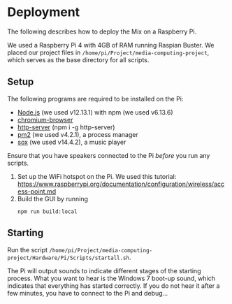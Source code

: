 # Deployment
The following describes how to deploy the Mix on a Raspberry Pi.

We used a Raspberry Pi 4 with 4GB of RAM running Raspian Buster. We placed our project files in `/home/pi/Project/media-computing-project`, which serves as the base directory for all scripts.

## Setup
The following programs are required to be installed on the Pi:

- [Node.js](https://github.com/nodesource/distributions/blob/master/README.md#debinstall) (we used v12.13.1) with npm (we used v6.13.6)
- [chromium-browser](https://itsfoss.com/install-chromium-ubuntu/)
- [http-server](https://github.com/http-party/http-server#readme) (npm i -g http-server) 
- [pm2](https://pm2.keymetrics.io/docs/usage/quick-start/) (we used v4.2.1), a process manager
- [sox](https://wiki.ubuntuusers.de/SoX/) (we used v14.4.2), a music player

Ensure that you have speakers connected to the Pi *before* you run any scripts.

1. Set up the WiFi hotspot on the Pi. We used this tutorial: https://www.raspberrypi.org/documentation/configuration/wireless/access-point.md
2. Build the GUI by running
    ```
    npm run build:local
    ```

## Starting
Run the script `/home/pi/Project/media-computing-project/Hardware/Pi/Scripts/startall.sh`.

The Pi will output sounds to indicate different stages of the starting process. What you want to hear is the Windows 7 boot-up sound, which indicates that everything has started correctly. If you do not hear it after a few minutes, you have to connect to the Pi and debug...

